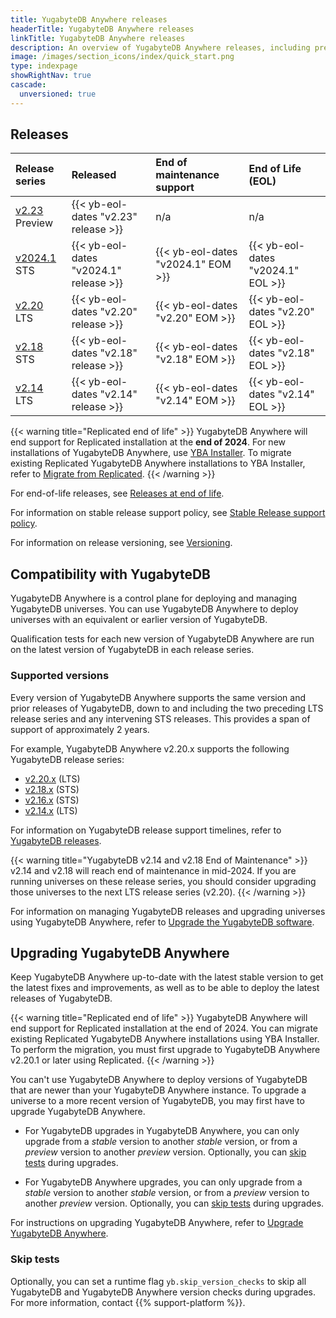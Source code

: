 ```yaml
---
title: YugabyteDB Anywhere releases
headerTitle: YugabyteDB Anywhere releases
linkTitle: YugabyteDB Anywhere releases
description: An overview of YugabyteDB Anywhere releases, including preview and current stable releases.
image: /images/section_icons/index/quick_start.png
type: indexpage
showRightNav: true
cascade:
  unversioned: true
---
```


## Releases

| Release series | Released | End of maintenance support | End of Life (EOL) |
| :------------- | :------- | :------------------------- | :---------------- |
| [v2.23](v2.23/) <span class='metadata-tag-gray'>Preview</span> | {{< yb-eol-dates "v2.23" release >}} | n/a | n/a |
| [v2024.1](v2024.1/) <span class='metadata-tag-green'>STS</span> | {{< yb-eol-dates "v2024.1" release >}} | {{< yb-eol-dates "v2024.1" EOM >}} | {{< yb-eol-dates "v2024.1" EOL >}} |
| [v2.20](v2.20/) <span class='metadata-tag-green'>LTS</span> | {{< yb-eol-dates "v2.20" release >}} | {{< yb-eol-dates "v2.20" EOM >}} | {{< yb-eol-dates "v2.20" EOL >}} |
| [v2.18](v2.18/) <span class='metadata-tag-green'>STS</span> | {{< yb-eol-dates "v2.18" release >}} | {{< yb-eol-dates "v2.18" EOM >}} | {{< yb-eol-dates "v2.18" EOL >}} |
| [v2.14](../ybdb-releases/v2.14/) <span class='metadata-tag-green'>LTS</span> | {{< yb-eol-dates "v2.14" release >}} | {{< yb-eol-dates "v2.14" EOM >}} | {{< yb-eol-dates "v2.14" EOL >}} |

{{< warning title="Replicated end of life" >}}
YugabyteDB Anywhere will end support for Replicated installation at the **end of 2024**. For new installations of YugabyteDB Anywhere, use [YBA Installer](../../yugabyte-platform/install-yugabyte-platform/install-software/installer/). To migrate existing Replicated YugabyteDB Anywhere installations to YBA Installer, refer to [Migrate from Replicated](../../yugabyte-platform/install-yugabyte-platform/migrate-replicated/).
{{< /warning >}}

For end-of-life releases, see [Releases at end of life](../ybdb-releases/#eol-releases).

For information on stable release support policy, see [Stable Release support policy](../#stable-release-support-policy).

For information on release versioning, see [Versioning](../versioning/).

## Compatibility with YugabyteDB

YugabyteDB Anywhere is a control plane for deploying and managing YugabyteDB universes. You can use YugabyteDB Anywhere to deploy universes with an equivalent or earlier version of YugabyteDB.

Qualification tests for each new version of YugabyteDB Anywhere are run on the latest version of YugabyteDB in each release series.

### Supported versions

Every version of YugabyteDB Anywhere supports the same version and prior releases of YugabyteDB, down to and including the two preceding LTS release series and any intervening STS releases. This provides a span of support of approximately 2 years.

For example, YugabyteDB Anywhere v2.20.x supports the following YugabyteDB release series:

- [v2.20.x](../ybdb-releases/v2.20/) (LTS)
- [v2.18.x](../ybdb-releases/v2.18/) (STS)
- [v2.16.x](../ybdb-releases/end-of-life/v2.16/) (STS)
- [v2.14.x](../ybdb-releases/v2.14/) (LTS)

For information on YugabyteDB release support timelines, refer to [YugabyteDB releases](../ybdb-releases).

{{< warning title="YugabyteDB v2.14 and v2.18 End of Maintenance" >}}
v2.14 and v2.18 will reach end of maintenance in mid-2024. If you are running universes on these release series, you should consider upgrading those universes to the next LTS release series (v2.20).
{{< /warning >}}

For information on managing YugabyteDB releases and upgrading universes using YugabyteDB Anywhere, refer to [Upgrade the YugabyteDB software](../../yugabyte-platform/manage-deployments/upgrade-software/).

## Upgrading YugabyteDB Anywhere

Keep YugabyteDB Anywhere up-to-date with the latest stable version to get the latest fixes and improvements, as well as to be able to deploy the latest releases of YugabyteDB.

{{< warning title="Replicated end of life" >}}
YugabyteDB Anywhere will end support for Replicated installation at the end of 2024. You can migrate existing Replicated YugabyteDB Anywhere installations using YBA Installer. To perform the migration, you must first upgrade to YugabyteDB Anywhere v2.20.1 or later using Replicated.
{{< /warning >}}

You can't use YugabyteDB Anywhere to deploy versions of YugabyteDB that are newer than your YugabyteDB Anywhere instance. To upgrade a universe to a more recent version of YugabyteDB, you may first have to upgrade YugabyteDB Anywhere.

- For YugabyteDB upgrades in YugabyteDB Anywhere, you can only upgrade from a _stable_ version to another _stable_ version, or from a _preview_ version to another _preview_ version. Optionally, you can [skip tests](#skip-tests) during upgrades.

- For YugabyteDB Anywhere upgrades, you can only upgrade from a _stable_ version to another _stable_ version, or from a _preview_ version to another _preview_ version. Optionally, you can [skip tests](#skip-tests) during upgrades.

For instructions on upgrading YugabyteDB Anywhere, refer to [Upgrade YugabyteDB Anywhere](../../yugabyte-platform/upgrade/).

### Skip tests

Optionally, you can set a runtime flag `yb.skip_version_checks` to skip all YugabyteDB and YugabyteDB Anywhere version checks during upgrades. For more information, contact {{% support-platform %}}.
